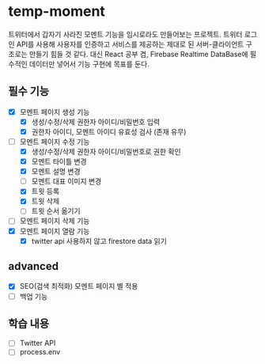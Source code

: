 # temp-moment
트위터에서 갑자기 사라진 모멘트 기능을 임시로라도 만들어보는 프로젝트.
트위터 로그인 API를 사용해 사용자를 인증하고 서비스를 제공하는 제대로 된 서버-클라이언트 구조로는 만들기 힘들 것 같다.
대신 React 공부 겸, Firebase Realtime DataBase에 필수적인 데이터만 넣어서 기능 구현에 목표를 둔다.

## 필수 기능
- [x] 모멘트 페이지 생성 기능
  - [x] 생성/수정/삭제 권한자 아이디/비밀번호 입력
  - [x] 권한자 아이디, 모멘트 아이디 유효성 검사 (존재 유무)
- [ ] 모멘트 페이지 수정 기능
  - [x] 생성/수정/삭제 권한자 아이디/비밀번호로 권한 확인
  - [x] 모멘트 타이틀 변경
  - [x] 모멘트 설명 변경
  - [ ] 모멘트 대표 이미지 변경
  - [x] 트윗 등록
  - [x] 트윗 삭제
  - [ ] 트윗 순서 옮기기
- [ ] 모멘트 페이지 삭제 기능
- [x] 모멘트 페이지 열람 기능
  - [x] twitter api 사용하지 않고 firestore data 읽기

## advanced
- [x] SEO(검색 최적화) 모멘트 페이지 별 적용
- [ ] 백업 기능

## 학습 내용
- [ ] Twitter API
- [ ] process.env
